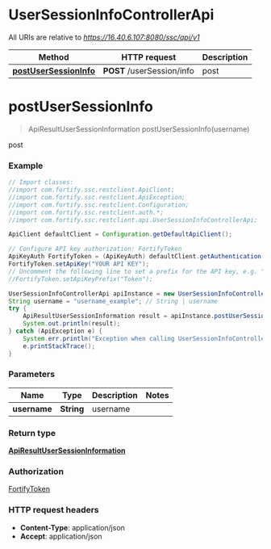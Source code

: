 # UserSessionInfoControllerApi

All URIs are relative to *https://16.40.6.107:8080/ssc/api/v1*

Method | HTTP request | Description
------------- | ------------- | -------------
[**postUserSessionInfo**](UserSessionInfoControllerApi.md#postUserSessionInfo) | **POST** /userSession/info | post


<a name="postUserSessionInfo"></a>
# **postUserSessionInfo**
> ApiResultUserSessionInformation postUserSessionInfo(username)

post

### Example
```java
// Import classes:
//import com.fortify.ssc.restclient.ApiClient;
//import com.fortify.ssc.restclient.ApiException;
//import com.fortify.ssc.restclient.Configuration;
//import com.fortify.ssc.restclient.auth.*;
//import com.fortify.ssc.restclient.api.UserSessionInfoControllerApi;

ApiClient defaultClient = Configuration.getDefaultApiClient();

// Configure API key authorization: FortifyToken
ApiKeyAuth FortifyToken = (ApiKeyAuth) defaultClient.getAuthentication("FortifyToken");
FortifyToken.setApiKey("YOUR API KEY");
// Uncomment the following line to set a prefix for the API key, e.g. "Token" (defaults to null)
//FortifyToken.setApiKeyPrefix("Token");

UserSessionInfoControllerApi apiInstance = new UserSessionInfoControllerApi();
String username = "username_example"; // String | username
try {
    ApiResultUserSessionInformation result = apiInstance.postUserSessionInfo(username);
    System.out.println(result);
} catch (ApiException e) {
    System.err.println("Exception when calling UserSessionInfoControllerApi#postUserSessionInfo");
    e.printStackTrace();
}
```

### Parameters

Name | Type | Description  | Notes
------------- | ------------- | ------------- | -------------
 **username** | **String**| username |

### Return type

[**ApiResultUserSessionInformation**](ApiResultUserSessionInformation.md)

### Authorization

[FortifyToken](../README.md#FortifyToken)

### HTTP request headers

 - **Content-Type**: application/json
 - **Accept**: application/json

